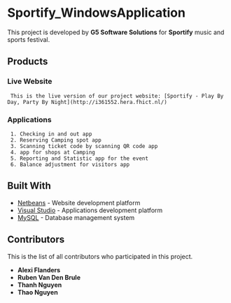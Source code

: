 # Sportify_WindowsApplication
  This project is developed by **G5 Software Solutions** for **Sportify** music and sports festival.

## Products
  ###  Live Website
     This is the live version of our project website: [Sportify - Play By Day, Party By Night](http://i361552.hera.fhict.nl/)
  ### Applications
     1. Checking in and out app
     2. Reserving Camping spot app
     3. Scanning ticket code by scanning QR code app
     4. app for shops at Camping
     5. Reporting and Statistic app for the event
     6. Balance adjustment for visitors app
  
## Built With

* [Netbeans](https://netbeans.org/) - Website development platform
* [Visual Studio](https://www.visualstudio.com/) - Applications development platform
* [MySQL](https://www.mysql.com/) - Database management system

## Contributors

This is the list of all contributors who participated in this project.

* **Alexi Flanders**
* **Ruben Van Den Brule**
* **Thanh Nguyen**
* **Thao Nguyen**

  
